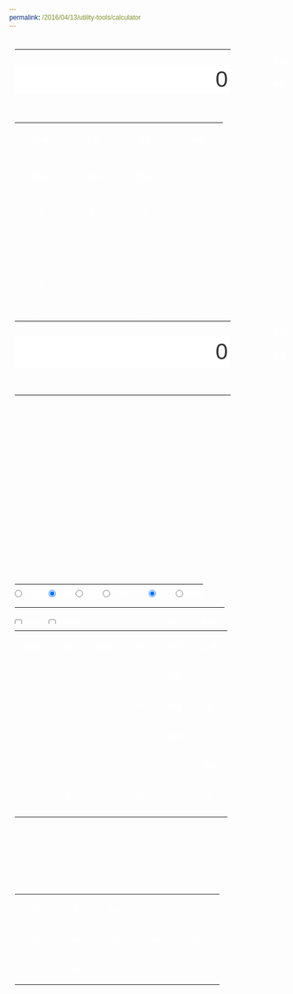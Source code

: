 ```yaml
---
permalink: /2016/04/13/utility-tools/calculator
---
```


<html xmlns="http://www.w3.org/1999/xhtml">
<head>
<meta http-equiv="Content-Type" content="text/html; charset=utf-8"/>
<title>计算器</title>
<style type="text/css"><!--
* {margin:10 0px;padding:0px;font-size:12px;color:#333;border:0px;font-family:"microsoft yahei",Helvetica,sans-serif;}
body {overflow:hidden;}
label {color:#FFF;}
#calculator_base,#calculator_complete {position:relative;margin:0 auto;padding-top:10px;width:540px;}
#calculator_base_cup,#calculator_complete_cup {padding-bottom:10px;}
#calculator_base_container,#calculator_complete_container {width:437px;height:448px;margin:0px 10px;background:url(/assets/tools/images/siverbg.png) no-repeat 0 0;}
#calculator_complete_container {height:578px;background-image:url(/assets/tools/images/siverbg2.png);}
/* table */
#base_table_main td {height:53px;}
#complete_table_main td {height:40px;*height:38px;}
#complete_table_more td {height:40px;}
.calculator_table {width:100%;height:80%}
.calculator_table td {text-align:center;padding:0px;margin:0px;}
.topRowCss td {height:30px;*height:32px;color:#FFF;padding-top:3px;}
#baseEprsPanel,#completeEprsPanel {text-align:right;}
/* button */
.baseBtnCommonCss {width:94px;height:44px;background:url(/assets/tools/images/d1btn.gif) no-repeat 0 -44px;font-size:14px;color:#FFF;}
.baseBtnCss1 {background-image:url(/assets/tools/images/d0btn.gif);}
.baseBtnCss2 {background-image:url(/assets/tools/images/d2btn.gif);font-size:20px;}
.baseBtnCss3 {background-image:url(/assets/tools/images/d3btn.gif);font-size:16px;}
.baseBtnCss4 {background-image:url(/assets/tools/images/d4btn.gif);font-size:20px;}
.completeBtnCommonCss {width:64px;height:34px;border:0px;background:url(/assets/tools/images/e0btn.gif) no-repeat 0 -34px;font-size:14px;color:#FFF;}
.completeBtnCss1 {background-image:url(/assets/tools/images/e1btn.gif);}
.completeBtnCss2 {background-image:url(/assets/tools/images/e3btn.gif);}
.completeBtnCss3 {background-image:url(/assets/tools/images/e2btn.gif);font-size:18px;}
.completeBtnCss4 {background-image:url(/assets/tools/images/e4btn.gif);font-size:18px;}
.completeBtnCss5 {width:74px;height:34px;background:url(/assets/tools/images/e5btn.jpg) no-repeat 0 -34px;}
/* common */
.displayCss {width:390px;height:56px;text-align:right;font-size:40px;padding:0 5px;
	*line-height:140%; /* for ie */}
.helperBox {width:42px;height:27px;color:#FFF;text-align:center;background-color:#CCC;background:url(/assets/tools/images/num.gif) no-repeat;margin:0px;padding:0px;
	*line-height:200%; /* for ie */}
.calculator_tab {position:absolute;left:457px;top:10px;height:62px;width:62px;background:url(/assets/tools/images/cal_tab.gif) no-repeat;}
.calculator_tab ul {list-style:none;width:100%;height:100%;margin:0px;padding:0px;}
.calculator_tab ul li {height:31px;width:100%;color:#FFF;text-align:center;cursor:pointer;line-height:240%;}
.selTabTop {background:url(/assets/tools/images/cal_tab_top.gif) no-repeat;}
.selTabBottom {background:url(/assets/tools/images/cal_tab_bottom.gif) no-repeat;}
--></style>
<script language="javascript">
<!--//
function FloatAdd(arg1,arg2){   
	var r1,r2,m;   
	try{r1=arg1.toString().split(".")[1].length}catch(e){r1=0}   
	try{r2=arg2.toString().split(".")[1].length}catch(e){r2=0}   
	m=Math.pow(10,Math.max(r1,r2))   
	return (arg1*m+arg2*m)/m   
}
function FloatSub(arg1,arg2){   
	var r1,r2,m,n;   
	try{r1=arg1.toString().split(".")[1].length}catch(e){r1=0}   
	try{r2=arg2.toString().split(".")[1].length}catch(e){r2=0}   
	m=Math.pow(10,Math.max(r1,r2));   
	//动态控制精度长度   
	n=(r1>=r2)?r1:r2;   
	return ((arg1*m-arg2*m)/m).toFixed(n);   
}
 //浮点数乘法运算   
function FloatMul(arg1,arg2)    
{    
	var m=0,s1=arg1.toString(),s2=arg2.toString();    
	try{m+=s1.split(".")[1].length}catch(e){}    
	try{m+=s2.split(".")[1].length}catch(e){}    
	return Number(s1.replace(".",""))*Number(s2.replace(".",""))/Math.pow(10,m)    
}    
//浮点数除法运算   
function FloatDiv(arg1,arg2){    
	var t1=0,t2=0,r1,r2;    
	try{t1=arg1.toString().split(".")[1].length}catch(e){}    
	try{t2=arg2.toString().split(".")[1].length}catch(e){}    
	with(Math){    
		r1=Number(arg1.toString().replace(".",""))    
		r2=Number(arg2.toString().replace(".",""))    
		return (r1/r2)*pow(10,t2-t1);    
	}    
}

	// global variables
	var g_type = 0;
	var endNumber = true;
	var mem = 0,carry = 10,layer = 0;
	var hexnum = "0123456789abcdef";
	var angle = "d",stack = "",level = "0";
	var $c_get = function(tagId){return document.getElementById(tagId);}
	var lastOperator = "";
	var isMaxLen = false;
	//数字键
	function inputkey(key,ent){
		if(isMaxLen == false){//alert(isMaxLen);

		// input express by key
		if(lastOperator == "="){
			$c_get("completeEprsPanel").innerHTML = key;
		}else{
			if(lastOperator == "m"){
				$c_get("completeEprsPanel").innerHTML = "";
			}
			$c_get("completeEprsPanel").innerHTML += key;
		}
		//$c_get("completeEprsPanel").scrollLeft = $c_get("completeEprsPanel").scrollWidth;
		//document.calc.display.scrollLeft = document.calc.display.scrollWidth;/* for ie */

		var index=key.charCodeAt(0);
		if ((carry == 2 && (index == 48 || index == 49)) || (carry == 8 && index >= 48 && index <= 55) || (carry == 10 && (index >= 48 && index <= 57 || index == 46)) || (carry == 16 && ((index >= 48 && index <= 57) || (index >= 97 && index <= 102))))
		if(endNumber){
			endNumber = false;
			if(index == 46){
				if(document.calc.display.value.indexOf(".") != -1){
					//
				}else{
					document.calc.display.value += key;
				}
			}else{
				document.calc.display.value = key;
			}
		}
		else if(document.calc.display.value == null || document.calc.display.value == "0")
			if(index == 46){
				if(document.calc.display.value.indexOf(".") != -1){
					//
				}else{
					document.calc.display.value += key;
				}
			}else{
				document.calc.display.value = key;
			}
		else{
			if(index == 46){
				if(document.calc.display.value.indexOf(".") != -1){
					//
				}else{
					document.calc.display.value += key;
				}
			}else{
			document.calc.display.value += key;
			}
			}
			//document.calc.display.value += key;
		
		//
		lastOperator = "";
		try{
			var evnt = ent || window.event;
			var target = evnt.srcElement || evnt.target;
			target.blur();
		}catch(e){}
		
		if(document.calc.display.value.length > 16){
			isMaxLen = true;
		}
		
		}// isMaxLen
		else{
			alert("只能输入不大于17位的字符");
		}
	}
	function changeSign(ent){
		if (document.calc.display.value != "0")
			if(document.calc.display.value.substr(0,1) == "-")
			document.calc.display.value = document.calc.display.value.substr(1);
			else
			document.calc.display.value = "-" + document.calc.display.value;
			
		try{
			var evnt = ent || window.event;
			var target = evnt.srcElement || evnt.target;
			target.blur();
		}catch(e){}
	}
	//函数键
	function inputfunction(fun,shiftfun,ent){
		endNumber = true;
		if (document.calc.shiftf.checked)
			document.calc.display.value = decto(funcalc(shiftfun,(todec(document.calc.display.value,carry))),carry);
		else
			document.calc.display.value = decto(funcalc(fun,(todec(document.calc.display.value,carry))),carry);
		document.calc.shiftf.checked = false
		document.calc.hypf.checked = false	
		inputshift();
		
		try{
			var evnt = ent || window.event;
			var target = evnt.srcElement || evnt.target;
			target.blur();
		}catch(e){}
	}
	function inputtrig(trig,arctrig,hyp,archyp,ent){
		if (document.calc.hypf.checked)
			inputfunction(hyp,archyp);
		else
			inputfunction(trig,arctrig);
			
		try{
			var evnt = ent || window.event;
			var target = evnt.srcElement || evnt.target;
			target.blur();
		}catch(e){}
	}
	//运算符
	function operation(join,newlevel,ent){
		endNumber = true
		var temp = stack.substr(stack.lastIndexOf("(") + 1) + document.calc.display.value;
/*		var s = stack.substr(stack.length-1);
		if((s == "+" || s == "-" || s == "*" || s == "/") && carry == 10){
			//var s = stack.substr(stack.length-1);//stack.substr(stack.lastIndexOf("(") + 1);
			var args1 = temp.split(s)[0];
			var args2 = temp.split(s)[1];
			//alert(args1 + " @@ " + args2);
			switch(s){
				case "+":
					temp = FloatAdd(args1,args2);
					break;
				case "-":
					temp = FloatSub(args1,args2);
					break;
				case "*":
					temp = FloatMul(args1,args2);
					break;
				case "/":
					temp = FloatDiv(args1,args2);
					break;
			}
			document.calc.display.value = temp;
		}*/
		
		while (newlevel != 0 && (newlevel <= (level.charAt(level.length - 1)))){
/*			if(carry == 10){
				if((s != "+" && s != "-" && s != "*" && s != "/")){
					temp=parse(temp);
				}
			}else{
				temp=parse(temp);
			}
			level=level.slice(0,-1);*/
			temp=parse(temp);
			level=level.slice(0,-1);
		}
/*		if(carry == 10){
			if((s != "+" && s != "-" && s != "*" && s != "/")){
				if (temp.match(/^(.*\d[\+\-\*\/\%\^\&\|x])?([+-]?[0-9a-f\.]+)$/));
					document.calc.display.value = RegExp.$2;
			}else{*/
				if (temp.match(/^(.*\d[\+\-\*\/\%\^\&\|x])?([+-]?[0-9a-f\.]+)$/));
					document.calc.display.value = RegExp.$2;
//			}
//		}
		stack = stack.substr(0,stack.lastIndexOf("(") + 1) + temp + join;
		document.calc.operator.value = " "+ join +" ";
		level = level + newlevel;

		// add express by operator
		$c_get("completeEprsPanel").innerHTML += document.calc.operator.value;
		lastOperator = join;
		
		try{
			var evnt = ent || window.event;
			var target = evnt.srcElement || evnt.target;
			target.blur();
		}catch(e){}
		
		isMaxLen = false;
	}
	//括号
	function addbracket(obj,ent){
		endNumber = true;
		document.calc.display.value = 0;
		stack = stack + "(";
		document.calc.operator.value = "   ";
		level = level + 0
	
		layer += 1
		document.calc.bracket.value = "(=" + layer
		
		if(lastOperator == "="){
			$c_get("completeEprsPanel").innerHTML = obj.value;
		}else{
			if(lastOperator == "m"){
				$c_get("completeEprsPanel").innerHTML = "";
			}
			$c_get("completeEprsPanel").innerHTML += obj.value;
		}
		lastOperator = obj.value;
		
		try{
			var evnt = ent || window.event;
			var target = evnt.srcElement || evnt.target;
			target.blur();
		}catch(e){}
	}
	function disbracket(obj,ent){
		endNumber = true;
		var temp = stack.substr(stack.lastIndexOf("(") + 1) + document.calc.display.value;
/*		var s = stack.substr(stack.length-1);
		if((s == "+" || s == "-" || s == "*" || s == "/") && carry == 10){
			//var s = stack.substr(stack.length-1);//stack.substr(stack.lastIndexOf("(") + 1);
			var args1 = temp.split(s)[0];
			var args2 = temp.split(s)[1];
			//alert(args1 + " @@ " + args2);
			switch(s){
				case "+":
					temp = FloatAdd(args1,args2);
					break;
				case "-":
					temp = FloatSub(args1,args2);
					break;
				case "*":
					temp = FloatMul(args1,args2);
					break;
				case "/":
					temp = FloatDiv(args1,args2);
					break;
			}
			document.calc.display.value = temp;
		}*/
		while ((level.charAt(level.length - 1)) > 0)
		{
/*			if(carry == 10){
				if((s != "+" && s != "-" && s != "*" && s != "/")){
					temp=parse(temp);
				}
			}else{
				temp=parse(temp);
			}
			level = level.slice(0,-1);*/
			temp=parse(temp);
			level=level.slice(0,-1);
		}	
		document.calc.display.value = temp;
		
		stack = stack.substr(0,stack.lastIndexOf("("));
		document.calc.operator.value = "   ";
		level = level.slice(0,-1);
		layer -= 1;
		if (layer > 0)
			document.calc.bracket.value = "(=" + layer;
		else
			document.calc.bracket.value = "";
			
		if(lastOperator == "="){
			$c_get("completeEprsPanel").innerHTML = obj.value;
		}else{
			if(lastOperator == "m"){
				$c_get("completeEprsPanel").innerHTML = "";
			}
			$c_get("completeEprsPanel").innerHTML += obj.value;
		}
		lastOperator = obj.value;
		
		try{
			var evnt = ent || window.event;
			var target = evnt.srcElement || evnt.target;
			target.blur();
		}catch(e){}
	}
	//等号
	function result(ent){
		endNumber = true;
		while (layer > 0)
			disbracket();
		var temp = stack + document.calc.display.value;
/*		var s = stack.substr(stack.length-1);
		if((s == "+" || s == "-" || s == "*" || s == "/") && carry == 10){
			//var s = stack.substr(stack.length-1);//stack.substr(stack.lastIndexOf("(") + 1);
			var args1 = temp.split(s)[0];
			var args2 = temp.split(s)[1];
			//alert(args1 + " @@ " + args2);
			switch(s){
				case "+":
					temp = FloatAdd(args1,args2);
					break;
				case "-":
					temp = FloatSub(args1,args2);
					break;
				case "*":
					temp = FloatMul(args1,args2);
					break;
				case "/":
					temp = FloatDiv(args1,args2);
					break;
			}
			document.calc.display.value = temp;
		}*/
		//
		while((level.charAt(level.length - 1)) > 0){
/*			if(carry == 10){
				if((s != "+" && s != "-" && s != "*" && s != "/")){
					temp=parse(temp);
				}
			}else{
				temp=parse(temp);
			}
			level = level.slice(0,-1);*/
			temp=parse(temp);
			level=level.slice(0,-1);
		}
		document.calc.display.value = temp;//parseFloat(temp).toLocaleString();//temp
		document.calc.bracket.value = "";
		document.calc.operator.value = "";
		stack = "";
		level = "0";
		
		// clear express
		lastOperator = "=";
		
		try{
			var evnt = ent || window.event;
			var target = evnt.srcElement || evnt.target;
			target.blur();
		}catch(e){}
		
		isMaxLen = false;
	}
	//修改键
	function backspace(ent){
		try{
			document.getElementById("completeEprsPanel").innerHTML = document.getElementById("completeEprsPanel").innerHTML.substring(0,document.getElementById("completeEprsPanel").innerHTML.length-1);
		}catch(e){}
		if (!endNumber){
			if(document.calc.display.value.length > 1){
				document.calc.display.value = document.calc.display.value.substring(0,document.calc.display.value.length - 1);
			}else{
				document.calc.display.value = 0;
			}
		}
		
		try{
			var evnt = ent || window.event;
			var target = evnt.srcElement || evnt.target;
			target.blur();
		}catch(e){}
		
		if(document.calc.display.value.length <= 16){
			isMaxLen = false;
		}
	}
	function clearall(ent){
		document.calc.display.value = 0;
		endNumber = true;
		stack = "";
		level = "0";
		layer = "";
		document.calc.operator.value = "";
		document.calc.bracket.value = "";
		
		document.getElementById("completeEprsPanel").innerHTML = "";
		
		try{
			var evnt = ent || window.event;
			var target = evnt.srcElement || evnt.target;
			target.blur();
		}catch(e){}
		
		isMaxLen = false;
	}
	//转换键
	function inputChangCarry(newcarry,ent){
		endNumber = true;
		document.calc.display.value=(decto(todec(document.calc.display.value,carry),newcarry));
		carry = newcarry;
		document.calc.sin.disabled = (carry != 10);
		document.calc.cos.disabled = (carry != 10)
		document.calc.tan.disabled = (carry != 10)
		document.calc.bt.disabled = (carry != 10)
		document.calc.pi.disabled = (carry != 10)
		document.calc.e.disabled = (carry != 10)
		document.calc.kp.disabled = (carry != 10)
		document.calc.k2.disabled = (carry <= 2)
		document.calc.k3.disabled = (carry <= 2)
		document.calc.k4.disabled = (carry <= 2)
		document.calc.k5.disabled = (carry <= 2)
		document.calc.k6.disabled = (carry <= 2)
		document.calc.k7.disabled = (carry <= 2)
		document.calc.k8.disabled = (carry <= 8)
		document.calc.k9.disabled = (carry <= 8)
		document.calc.ka.disabled = (carry <= 10)
		document.calc.kb.disabled = (carry <= 10)
		document.calc.kc.disabled = (carry <= 10)
		document.calc.kd.disabled = (carry <= 10)
		document.calc.ke.disabled = (carry <= 10)
		document.calc.kf.disabled = (carry <= 10)
		document.calc.sin.style.color = (carry != 10)?"#999":"#fff";
			document.calc.sin.style.background = (carry != 10) ? "url(/assets/tools/images/e5btn-dis.png) no-repeat 0 0px" : "url(/assets/tools/images/e5btn.jpg) no-repeat 0 -34px";
		document.calc.cos.style.color = (carry != 10)?"#aca899":"#fff";
			document.calc.cos.style.background = (carry != 10) ? "url(/assets/tools/images/e5btn-dis.png) no-repeat 0 0px" : "url(/assets/tools/images/e5btn.jpg) no-repeat 0 -34px";
		document.calc.tan.style.color = (carry != 10)?"#aca899":"#fff";
			document.calc.tan.style.background = (carry != 10) ? "url(/assets/tools/images/e5btn-dis.png) no-repeat 0 0px" : "url(/assets/tools/images/e5btn.jpg) no-repeat 0 -34px";
		document.calc.bt.style.color = (carry != 10)?"#aca899":"#fff";
			document.calc.bt.style.background = (carry != 10) ? "url(/assets/tools/images/e5btn-dis.png) no-repeat 0 0px" : "url(/assets/tools/images/e5btn.jpg) no-repeat 0 -34px";
		document.calc.pi.style.color = (carry != 10)?"#aca899":"#fff";
			document.calc.pi.style.background = (carry != 10) ? "url(/assets/tools/images/e5btn-dis.png) no-repeat 0 0px" : "url(/assets/tools/images/e5btn.jpg) no-repeat 0 -34px";
		document.calc.e.style.color = (carry != 10)?"#aca899":"#fff";
			document.calc.e.style.background = (carry != 10) ? "url(/assets/tools/images/e5btn-dis.png) no-repeat 0 0px" : "url(/assets/tools/images/e5btn.jpg) no-repeat 0 -34px";
		document.calc.kp.style.color = (carry != 10)?"#aca899":"#fff";
			document.calc.kp.style.background = (carry != 10) ? "url(/assets/tools/images/e3btn-dis.png) no-repeat 0 0px" : "url(/assets/tools/images/e3btn.gif) no-repeat 0 -34px";
		document.calc.k2.style.color = (carry <= 2)?"#aca899":"#fff";
			document.calc.k2.style.background = (carry <= 2) ? "url(/assets/tools/images/e3btn-dis.png) no-repeat 0 0px" : "url(/assets/tools/images/e3btn.gif) no-repeat 0 -34px";
		document.calc.k3.style.color = (carry <= 2)?"#aca899":"#fff";
			document.calc.k3.style.background = (carry <= 2) ? "url(/assets/tools/images/e3btn-dis.png) no-repeat 0 0px" : "url(/assets/tools/images/e3btn.gif) no-repeat 0 -34px";
		document.calc.k4.style.color = (carry <= 2)?"#aca899":"#fff";
			document.calc.k4.style.background = (carry <= 2) ? "url(/assets/tools/images/e3btn-dis.png) no-repeat 0 0px" : "url(/assets/tools/images/e3btn.gif) no-repeat 0 -34px";
		document.calc.k5.style.color = (carry <= 2)?"#aca899":"#fff";
			document.calc.k5.style.background = (carry <= 2) ? "url(/assets/tools/images/e3btn-dis.png) no-repeat 0 0px" : "url(/assets/tools/images/e3btn.gif) no-repeat 0 -34px";
		document.calc.k6.style.color = (carry <= 2)?"#aca899":"#fff";
			document.calc.k6.style.background = (carry <= 2) ? "url(/assets/tools/images/e3btn-dis.png) no-repeat 0 0px" : "url(/assets/tools/images/e3btn.gif) no-repeat 0 -34px";
		document.calc.k7.style.color = (carry <= 2)?"#aca899":"#fff";
			document.calc.k7.style.background = (carry <= 2) ? "url(/assets/tools/images/e3btn-dis.png) no-repeat 0 0px" : "url(/assets/tools/images/e3btn.gif) no-repeat 0 -34px";
		document.calc.k8.style.color = (carry <= 8)?"#aca899":"#fff";
			document.calc.k8.style.background = (carry <= 8) ? "url(/assets/tools/images/e3btn-dis.png) no-repeat 0 0px" : "url(/assets/tools/images/e3btn.gif) no-repeat 0 -34px";
		document.calc.k9.style.color = (carry <= 8)?"#aca899":"#fff";
			document.calc.k9.style.background = (carry <= 8) ? "url(/assets/tools/images/e3btn-dis.gif) no-repeat 0 0px" : "url(/assets/tools/images/e3btn.gif) no-repeat 0 -34px";
		document.calc.ka.style.color = (carry <= 10)?"#aca899":"#fff";
			document.calc.ka.style.background = (carry <= 10) ? "url(/assets/tools/images/e3btn-dis.gif) no-repeat 0 0px" : "url(/assets/tools/images/e0btn.gif) no-repeat 0 -34px";
		document.calc.kb.style.color = (carry <= 10)?"#aca899":"#fff";
			document.calc.kb.style.background = (carry <= 10) ? "url(/assets/tools/images/e3btn-dis.gif) no-repeat 0 0px" : "url(/assets/tools/images/e0btn.gif) no-repeat 0 -34px";
		document.calc.kc.style.color = (carry <= 10)?"#aca899":"#fff";
			document.calc.kc.style.background = (carry <= 10) ? "url(/assets/tools/images/e3btn-dis.gif) no-repeat 0 0px" : "url(/assets/tools/images/e0btn.gif) no-repeat 0 -34px";
		document.calc.kd.style.color = (carry <= 10)?"#aca899":"#fff";
			document.calc.kd.style.background = (carry <= 10) ? "url(/assets/tools/images/e3btn-dis.gif) no-repeat 0 0px" : "url(/assets/tools/images/e0btn.gif) no-repeat 0 -34px";
		document.calc.ke.style.color = (carry <= 10)?"#aca899":"#fff";
			document.calc.ke.style.background = (carry <= 10) ? "url(/assets/tools/images/e3btn-dis.gif) no-repeat 0 0px" : "url(/assets/tools/images/e0btn.gif) no-repeat 0 -34px";
		document.calc.kf.style.color = (carry <= 10)?"#aca899":"#fff";
			document.calc.kf.style.background = (carry <= 10) ? "url(/assets/tools/images/e3btn-dis.gif) no-repeat 0 0px" : "url(/assets/tools/images/e0btn.gif) no-repeat 0 -34px";
		document.calc.sin.style.cursor = (carry != 10)?"default":"pointer";
		document.calc.cos.style.cursor = (carry != 10)?"default":"pointer";
		document.calc.tan.style.cursor = (carry != 10)?"default":"pointer";
		document.calc.bt.style.cursor = (carry != 10)?"default":"pointer";
		document.calc.pi.style.cursor = (carry != 10)?"default":"pointer";
		document.calc.e.style.cursor = (carry != 10)?"default":"pointer";
		document.calc.kp.style.cursor = (carry != 10)?"default":"pointer";
		document.calc.k2.style.cursor = (carry <= 2)?"default":"pointer";
		document.calc.k3.style.cursor = (carry <= 2)?"default":"pointer";
		document.calc.k4.style.cursor = (carry <= 2)?"default":"pointer";
		document.calc.k5.style.cursor = (carry <= 2)?"default":"pointer";
		document.calc.k6.style.cursor = (carry <= 2)?"default":"pointer";
		document.calc.k7.style.cursor = (carry <= 2)?"default":"pointer";
		document.calc.k8.style.cursor = (carry <= 8)?"default":"pointer";
		document.calc.k9.style.cursor = (carry <= 8)?"default":"pointer";
		document.calc.ka.style.cursor = (carry <= 10)?"default":"pointer";
		document.calc.kb.style.cursor = (carry <= 10)?"default":"pointer";
		document.calc.kc.style.cursor = (carry <= 10)?"default":"pointer";
		document.calc.kd.style.cursor = (carry <= 10)?"default":"pointer";
		document.calc.ke.style.cursor = (carry <= 10)?"default":"pointer";
		document.calc.kf.style.cursor = (carry <= 10)?"default":"pointer";
		
		try{
			var evnt = ent || window.event;
			var target = evnt.srcElement || evnt.target;
			target.blur();
		}catch(e){}
	}
	function inputChangAngle(angletype,ent){
		endNumber = true
		angle = angletype
		if (angle=="d")
			document.calc.display.value = radiansToDegress(document.calc.display.value)
		else
			document.calc.display.value = degressToRadians(document.calc.display.value)
		endNumber = true
		
		try{
			var evnt = ent || window.event;
			var target = evnt.srcElement || evnt.target;
			target.blur();
		}catch(e){}
	}
	function inputshift(ent){
		if (document.calc.shiftf.checked){
			document.calc.bt.value = "deg"
			document.calc.ln.value = "exp"
			document.calc.log.value = "expd"
	
			if (document.calc.hypf.checked){
				document.calc.sin.value = "ahs"
				document.calc.cos.value = "ahc"
				document.calc.tan.value = "aht"
			}
			else{
				document.calc.sin.value = "asin"
				document.calc.cos.value = "acos"
				document.calc.tan.value = "atan"
			}
	
			document.calc.sqr.value = "x^.5"
			document.calc.cube.value = "x^.3"
	
			document.calc.floor.value = "小数"
		}
		else{
			document.calc.bt.value = "d.ms"
			document.calc.ln.value = "ln"
			document.calc.log.value = "log"
	
			if (document.calc.hypf.checked){
				document.calc.sin.value = "hsin"
				document.calc.cos.value = "hcos"
				document.calc.tan.value = "htan"
			}
			else{
				document.calc.sin.value = "sin"
				document.calc.cos.value = "cos"
				document.calc.tan.value = "tan"
			}
	
			document.calc.sqr.value = "x^2"
			document.calc.cube.value = "x^3"
	
			document.calc.floor.value = "取整"
		}
	
		try{
			var evnt = ent || window.event;
			var target = evnt.srcElement || evnt.target;
			target.blur();
		}catch(e){}
	}
	//存储器部分
	function clearmemory(ent){
		mem = 0
		document.calc.memory.value = "   "

		var evnt = ent || window.event;
		var target = evnt.srcElement || evnt.target;
		target.blur();
	}
	function getmemory(ent){
		endNumber = true
		document.calc.display.value = decto(mem,carry)
		
		try{
			var evnt = ent || window.event;
			var target = evnt.srcElement || evnt.target;
			target.blur();
		}catch(e){}
	}
	function putmemory(ent){
		endNumber = true
		if (document.calc.display.value != 0)
		{
			mem = todec(document.calc.display.value,carry)
			document.calc.memory.value = " M "
		}
		else
			document.calc.memory.value = "   "
		
		lastOperator = "m";
		
		try{
			var evnt = ent || window.event;
			var target = evnt.srcElement || evnt.target;
			target.blur();
		}catch(e){}
	}
	function addmemory(ent){
		endNumber = true
		mem = parseFloat(mem)+parseFloat(todec(document.calc.display.value,carry))
		if (mem==0)
			document.calc.memory.value = "   "
		else
			document.calc.memory.value = " M "
		
		lastOperator = "m";
		
		try{
			var evnt = ent || window.event;
			var target = evnt.srcElement || evnt.target;
			target.blur();
		}catch(e){}
	}
	function multimemory(ent){
		endNumber = true
		mem = parseFloat(mem)*parseFloat(todec(document.calc.display.value,carry))
		if (mem==0)
			document.calc.memory.value = "   "
		else
			document.calc.memory.value = " M "
		
		lastOperator = "m";
		
		try{
			var evnt = ent || window.event;
			var target = evnt.srcElement || evnt.target;
			target.blur();
		}catch(e){}
	}
	//十进制转换
	function todec(num,oldcarry){
		if (oldcarry==10 || num==0) return(num)
		var neg = (num.charAt(0)=="-")
		if (neg) num = num.substr(1)
		var newnum = 0
		for (var index = 1;index <= num.length;index++)
			newnum = newnum*oldcarry+hexnum.indexOf(num.charAt(index-1))
		if (neg)
			newnum=-newnum
		return(newnum)
	}
	function decto(num,newcarry){
		var neg = (num<0)
		if (newcarry==10 || num==0) return(num)
		num = ""+Math.abs(num)
		var newnum = ""
		while (num != 0)
		{
			newnum = hexnum.charAt(num%newcarry)+newnum
			num = Math.floor(num/newcarry)
		}
		if (neg)
			newnum="-"+newnum
		return(newnum)
	}
	//表达式解析
	function parse(string){
		//try{
		if (string.match(/^(.*\d[\+\-\*\/\%\^\&\|x\<])?([+-]?[0-9a-f\.]+)([\+\-\*\/\%\^\&\|x\<])([+-]?[0-9a-f\.]+)$/))
			return(RegExp.$1+cypher(RegExp.$2,RegExp.$3,RegExp.$4))
		else
			return(string)
		//}catch(e){}
	}
	//数学运算和位运算
	function cypher(left,join,right){
		left = todec(left,carry)
		right = todec(right,carry)
		if (join=="+")
			return(decto(parseFloat(left)+parseFloat(right),carry))
		if (join=="-")
			return(decto(left-right,carry))
		if (join=="*")
			return(decto(left*right,carry))
		if (join=="/" && right != 0)
			return(decto(left/right,carry))
		if (join=="%")
			return(decto(left%right,carry))
		if (join=="&")
			return(decto(left&right,carry))
		if (join=="|")
			return(decto(left|right,carry))
		if (join=="^")
			return(decto(Math.pow(left,right),carry))
	
		if (join=="x")
			return(decto(left^right,carry))
		if (join=="<")
			return(decto(left<<right,carry))
		alert("除数不能为零")
		return(left)
	}
	//函数计算
	function funcalc(fun,num){
		with(Math){
			if (fun=="pi")
				return(PI)
			if (fun=="e")
				return(E)
	
			if (fun=="abs")
				return(abs(num))
			if (fun=="ceil")
				return(ceil(num))
			if (fun=="round")
				return(round(num))
	
			if (fun=="floor")
				return(floor(num))
			if (fun=="deci")
				return(num-floor(num))
	
	
			if (fun=="ln" && num>0)
				return(log(num))
			if (fun=="exp")
				return(exp(num))
			if (fun=="log" && num>0)
				return(log(num)*LOG10E)
			if (fun=="expdec")
				return(pow(10,num))
	
	
			if (fun=="cube")
				return(num*num*num)
			if (fun=="cubt")
				return(pow(num,1/3))
			if (fun=="sqr")
				return(num*num)
			if (fun=="sqrt" && num>=0)
				return(sqrt(num))
	
			if (fun=="!")
				return(factorial(num))
	
			if (fun=="recip" && num != 0)
				return(1/num)
	
			if (fun=="dms")
				return(dms(num))
			if (fun=="deg")
				return(deg(num))
	
			if (fun=="~")
				return(~num)
	
			if (angle=="d"){
				if (fun=="sin")
					return(sin(degressToRadians(num)))
				if (fun=="cos")
					return(cos(degressToRadians(num)))
				if (fun=="tan")
					return(tan(degressToRadians(num)))
	
				if (fun=="arcsin" && abs(num) <= 1)
					return(radiansToDegress(asin(num)))
				if (fun=="arccos" && abs(num) <= 1)
					return(radiansToDegress(acos(num)))
				if (fun=="arctan")
					return(radiansToDegress(atan(num)))
			}
			else{
				if (fun=="sin")
					return(sin(num))
				if (fun=="cos")
					return(cos(num))
				if (fun=="tan")
					return(tan(num))
	
				if (fun=="arcsin" && abs(num) <= 1)
					return(asin(num))
				if (fun=="arccos" && abs(num) <= 1)
					return(acos(num))
				if (fun=="arctan")
					return(atan(num))
			}
	
			if (fun=="hypsin")
				return((exp(num)-exp(0-num))*0.5)
			if (fun=="hypcos")
				return((exp(num)+exp(-num))*0.5)
			if (fun=="hyptan")
				return((exp(num)-exp(-num))/(exp(num)+exp(-num)))
	
			if (fun=="ahypsin" | fun=="hypcos" | fun=="hyptan"){
				alert("对不起,公式还没有查到!")
				return(num)
			}
	
			alert("超出函数定义范围")
			return(num)
		}
	}
	function factorial(n){
		n = Math.abs(parseInt(n))
		var fac = 1
		for (;n>0;n-=1)
			fac*=n
		return(fac)
	}
	function dms(n){
		var neg = (n<0)
		with(Math)
		{	
			n = abs(n)
			var d = floor(n)
			var m = floor(60*(n-d))
			var s = (n-d)*60-m
		}
		var dms = d+m/100+s*0.006
		if (neg) 
			dms=-dms
		return(dms)
	}
	function deg(n){
		var neg = (n<0)
		with(Math)
		{
			n = abs(n)
			var d = floor(n)
			var m = floor((n-d)*100)
			var s = (n-d)*100-m
		}
		var deg = d+m/60+s/36
		if (neg) 
			deg=-deg
		return(deg)
	}
	function degressToRadians(degress){
		return(degress*Math.PI/180)
	}
	function radiansToDegress(radians){
		return(radians*180/Math.PI)
	}
//界面
//-->
</script>
<script type="text/javascript">
<!--//
var data = {left:"",sign:"",right:"",result:""}
var current = false; // write to data.left
var m = "";
var lastIsMemory = false; // last operator is memory
var isMaxLength = false; // maxlength
var c_get = function(tagId){return document.getElementById(tagId);}
var c_getByName = function(tagParent,tagName,tagType){
	var eles = "";
	if(!tagParent){
		eles = document.getElementsByTagName(tagName);
	}else{
		eles = c_get(tagParent).getElementsByTagName(tagName);
	}
	if(tagType){
		var tags = [];
		for(var i=0;i<eles.length;i++){
			if(eles[i].type == tagType){
				tags.push(eles[i]);
			}
		}
		return tags;
	}
	return eles;
}

var calculator = {
	arith : function(sn){
		if(parseFloat(data.sign) != -2){
			switch(parseFloat(data.sign)){
				case 0:
					data.result = FloatAdd(parseFloat(data.left) , parseFloat(data.right));
					break;
				case 1:
					data.result = FloatSub(parseFloat(data.left) , parseFloat(data.right));
					break;
				case 2:
					data.result = parseFloat(data.left) * parseFloat(data.right);//FloatMul(parseFloat(data.left) , parseFloat(data.right));
					break;
				case 3:
					data.result = parseFloat(data.left) / parseFloat(data.right);//FloatDiv(parseFloat(data.left) , parseFloat(data.right));
					break;
			}
			data.left = "";
			data.sign = sn;
			data.right = "";
			current = false;
//			if(data.result.toString().length >= 3){
//				c_get("resultIpt").value = Number(data.result).toLocaleString();
//			}else{
//				c_get("resultIpt").value = data.result;
//			}
			c_get("resultIpt").value = data.result;//Number(data.result).toLocaleString();
		}
	},
	foo : function(sn){
		if(!lastIsMemory){ // 不是M
			if(data.left == ""){
				if(data.result != ""){
					data.left = data.result;
					current = true;
				}else{
					return false;
				}
			}else{
				if(data.right == ""){
					current = true;
				}else{
					calculator.arith(sn);
					data.left = data.result;
					data.sign = sn;
					data.right = "";
					current = true;
				}
			}
		}else{ // 是M
			if(data.left != "" && data.right != ""){
				calculator.arith(sn);
				data.left = data.result;
				data.sign = sn;
				data.right = "";
				current = true;
			}else{
				data.left = m;
				current = true;
			}
			lastIsMemory = false;
		}
		data.sign = sn;
	},
	input : function(key,type){
		if(type != -2){
			if(data.sign.toString() == "-2"){
				c_get("baseEprsPanel").innerHTML = key.value;
			}else{
				if(!lastIsMemory){
					c_get("baseEprsPanel").innerHTML += key.value;
				}else{
					c_get("baseEprsPanel").innerHTML = key.value;
				}
			}
			//c_get("baseEprsPanel").scrollLeft = c_get("baseEprsPanel").scrollWidth;
			//c_get("resultIpt").scrollLeft = c_get("resultIpt").scrollWidth;/* for ie */
		}
		switch(type){
			case -1: // number
				if(isMaxLength == false){
					if(c_get("resultIpt").value.substring(0,1) == "0" && key.value == "0" && c_get("resultIpt").value.length <= 1){
					}else{
						if(!lastIsMemory){ // 不是M
							if(current){
								if((data.right.toString().indexOf(".") != -1 && key.value == ".")){
									return false;
								}else{
									if(key.value == "." && (data.right == "" || data.right == "0")){
										data.right = "0" + key.value;
									}else{
										if(data.right.toString().length <= 1 && data.right == "0"){
											data.right = key.value
										}else{
											data.right += key.value;
										}
									}
									c_get("resultIpt").value = data.right;
								}
							}else{
								if((data.left.toString().indexOf(".") != -1 && key.value == ".")){
									return false;
								}else{
									if(key.value == "." && (data.left == "" || data.left == "0")){
										data.left = "0" + key.value;
									}else{
										if(data.left.toString().length <= 1 && data.left == "0"){
											data.left = key.value
										}else{
											data.left += key.value;
										}
									}
									c_get("resultIpt").value = data.left;
								}
							}
						}else{
							current = false;
							data.left = key.value;
							c_get("resultIpt").value = data.left;
							lastIsMemory = false;
							//c_get("baseEprsPanel").innerHTML = "";
						}
						if(data.sign.toString() == "-2"){
							data.sign = "";
						}
						if(c_get("resultIpt").value.length > 16){
							isMaxLength = true;
						}
					}
				}// isMaxLength
				else{
					alert("只能输入不大于17位的字符");
				}
				break;
			case -2:
				if(data.left != "" && data.right != ""){
					calculator.arith(-2);
				}else{
					if(data.result != "" && data.sign != "" && parseFloat(data.sign) != -2){
						data.right = data.left;
						data.left = data.result;
						calculator.arith(-2);
					}
				}
				isMaxLength = false;
				break;
			case -3:
				if(c_get("resultIpt").value.substring(0,1) == "-"){
					c_get("resultIpt").value = c_get("resultIpt").value.substr(1);
				}else{
					c_get("resultIpt").value = "-" + c_get("resultIpt").value;
				}

				//if(data.result == ""){
					if(current == false){
						if(data.left == ""){
							if(data.result != ""){
								data.left = data.result;
								data.left = -Number(data.left);
							}
						}else{
							//data.left = -data.left;
							data.left = c_get("resultIpt").value;
						}
					}else{
						data.right = c_get("resultIpt").value;
					}
				//}else{
					//data.result = -data.result;
					//c_get("resultIpt").value = data.result;
				//}
				//alert(data.left + " @@ " + data.sign + " @@ " + data.right);
				break;
			case 0:
				calculator.foo(0);isMaxLength = false;
				break;
			case 1:
				calculator.foo(1);isMaxLength = false;
				break;
			case 2:
				calculator.foo(2);isMaxLength = false;
				break;
			case 3:
				calculator.foo(3);isMaxLength = false;
				break;
		}
		key.blur();
	},
	output : function(pnl,str,isLink){
		if(isLink){
			pnl.innerHTML += str;
		}else{
			pnl.innerHTML = str;
		}
	},
	remove : function(){
		if(current == false){
			if(data.left.length > 0){
				data.left = data.left.substring(0,data.left.length-1);
				c_get("resultIpt").value = data.left;
			}
		}else{
			if(data.right.length > 0){
				data.right = data.right.substring(0,data.right.length-1);
				c_get("resultIpt").value = data.right;
			}
		}
		try{
			c_get("baseEprsPanel").innerHTML = c_get("baseEprsPanel").innerHTML.substring(0,c_get("baseEprsPanel").innerHTML.length-1);
		}catch(e){}
		c_get("simpleDel").blur();
		
		if(c_get("resultIpt").value.length <= 16){
			isMaxLength = false;
		}
	},
	clearAll : function(){
		c_get("resultIpt").value = 0;
		current = false;
		data.left = data.right = data.result = "";
		//m = "";
		c_get("baseEprsPanel").innerHTML = "";
		c_get("simpleClearAllBtn").blur();
		
		isMaxLength = false;
	},
	memory : function(obj,type){
		switch(type){
			// m
			case 0:
				if(c_get("resultIpt").value != ""){
					m = parseFloat(c_get("resultIpt").value);
				}
				lastIsMemory = true;
				break;
			// output m
			case 1:
				if(m != ""){
					if(parseFloat(data.sign) != -2 && data.sign.toString() != ""){
						if(current){
							data.right = m;
						}else{
							data.left = m;
						}
						c_get("baseEprsPanel").innerHTML += m;
					}
					c_get("resultIpt").value = m;
				}
				lastIsMemory = true;
				break;
			// clear m
			case 2:
				m = "";
				break;
			// m+
			case -1:
				if(m == ""){
					if(c_get("resultIpt").value != ""){
						m = parseFloat(c_get("resultIpt").value);
					}
				}else{
					if(c_get("resultIpt").value != ""){
						m = parseFloat(m) + parseFloat(c_get("resultIpt").value);
					}
				}
				lastIsMemory = true;
				break;
			// m*
			case -2:
				if(m == ""){
					if(c_get("resultIpt").value != ""){
						m = parseFloat(c_get("resultIpt").value);
					}
				}else{
					if(c_get("resultIpt").value != ""){
						m = parseFloat(m) * parseFloat(c_get("resultIpt").value);
					}
				}
				lastIsMemory = true;
				break;
		}
		obj.blur();
	}
}

//-->
</script>
</head>
<body topmargin="0" leftmargin="0" style="BACKGROUND-COLOR: transparent">
 
<div id="calculator_base">
<div id="calculator_base_cup">
<div id="calculator_base_container">
<table id="base_table_top" class="calculator_table" cellpadding="0" cellspacing="0" border="0" style="table-layout:fixed;height:120px;">
<tr background:transparent><td colspan="3" style="height:17px;*height:15px;"></td></tr>
<tr background:transparent>
<td colspan="3" style="height:60px;">
<input type="text" id="resultIpt" readonly="readonly" class="displayCss" width="390" value="0" size="17" maxlength="17" style="height:53px;*height:56px;"/>
</td>
</tr>
<tr class="topRowCss" style="display:none;">
<td width="117" valign="middle"></td>
<td id="baseEprsPanel" valign="middle" width="290" style="text-align:right"></td>
<td width="30"></td>
</tr>
<tr><td colspan="3" style="height:40px;*height:30px;">&nbsp;</td>
</tr>
</table>
<table id="base_table_main" class="calculator_table" align="center" cellpadding="0" cellspacing="0" border="0" style="width:96%;">
<tr>
<td><input type="button" value="存储" onclick="calculator.memory(this,0);" class="baseBtnCommonCss"/></td>
<td><input type="button" value="取存" onclick="calculator.memory(this,1);" class="baseBtnCommonCss"/></td>
<td><input type="button" id="simpleDel" value="退格" onclick="calculator.remove();" class="baseBtnCommonCss baseBtnCss1"/></td>
<td><input type="button" id="simpleClearAllBtn" value="清屏" onclick="calculator.clearAll();" class="baseBtnCommonCss baseBtnCss1"/></td>
</tr>
<tr>
<td><input type="button" value="累存" onclick="calculator.memory(this,-1);" class="baseBtnCommonCss"/></td>
<td><input type="button" value="积存" onclick="calculator.memory(this,-2);" class="baseBtnCommonCss"/></td>
<td><input type="button" value="清存" onclick="calculator.memory(this,2);" class="baseBtnCommonCss"/></td>
<td><input type="button" id="simpleDivi" value="÷" onclick="calculator.input(this,3);" class="baseBtnCommonCss baseBtnCss2"/></td>
</tr>
<tr>
<td><input type="button" id="simple7" value="7" onclick="calculator.input(this,-1);" class="baseBtnCommonCss baseBtnCss3"/></td>
<td><input type="button" id="simple8" value="8" onclick="calculator.input(this,-1);" class="baseBtnCommonCss baseBtnCss3"/></td>
<td><input type="button" id="simple9" value="9" onclick="calculator.input(this,-1);" class="baseBtnCommonCss baseBtnCss3"/></td>
<td><input type="button" id="simpleMulti" value="×" onclick="calculator.input(this,2);" class="baseBtnCommonCss baseBtnCss2"/></td>
</tr>
<tr>
<td><input type="button" id="simple4" value="4" onclick="calculator.input(this,-1);" class="baseBtnCommonCss baseBtnCss3"/></td>
<td><input type="button" id="simple5" value="5" onclick="calculator.input(this,-1);" class="baseBtnCommonCss baseBtnCss3"/></td>
<td><input type="button" id="simple6" value="6" onclick="calculator.input(this,-1);" class="baseBtnCommonCss baseBtnCss3"/></td>
<td><input type="button" id="simpleSubtr" value="-" onclick="calculator.input(this,1);" class="baseBtnCommonCss baseBtnCss2"/></td>
</tr>
<tr>
<td><input type="button" id="simple1" value="1" onclick="calculator.input(this,-1);" class="baseBtnCommonCss baseBtnCss3"/></td>
<td><input type="button" id="simple2" value="2" onclick="calculator.input(this,-1);" class="baseBtnCommonCss baseBtnCss3"/></td>
<td><input type="button" id="simple3" value="3" onclick="calculator.input(this,-1);" class="baseBtnCommonCss baseBtnCss3"/></td>
<td><input type="button" id="simpleAdd" value="+" onclick="calculator.input(this,0);" class="baseBtnCommonCss baseBtnCss2"/></td>
</tr>
<tr>
<td><input type="button" id="simple0" value="0" onclick="calculator.input(this,-1);" class="baseBtnCommonCss baseBtnCss3"/></td>
<td><input type="button" id="simpleDot" value="." onclick="calculator.input(this,-1);" class="baseBtnCommonCss baseBtnCss3"/></td>
<td><input type="button" value="+/-" onclick="calculator.input(this,-3);" class="baseBtnCommonCss baseBtnCss3"/></td>
<td><input type="button" id="simpleEqual" value="=" onclick="calculator.input(this,-2);" class="baseBtnCommonCss baseBtnCss4"/></td>
</tr>
</table>
</div>
<div class="calculator_tab" id="calculator_tabs">
<ul>
<li>基础</li>
<li class="selTabBottom" onclick="showCalculator(1);">高级</li>
</ul>
</div>
</div>
</div>
 
 
<div id="calculator_complete">
<div id="calculator_complete_cup">
<div id="calculator_complete_container">
<form id="completeFrm" name="calc" style="margin:0px;padding:0px;">
<div id="complete_button_panel">
<table id="complete_table_top" class="calculator_table" cellpadding="0" cellspacing="0" border="0" style="table-layout:fixed;">
<tr><td colspan="3" style="height:17px;*height:17px;"></td></tr>
<tr>
<td colspan="3" style="height:60px;">
<input type="text" name="display" readonly="readonly" value="0" class="displayCss" size="17" maxlength="17"/>
</td>
</tr>
<tr class="topRowCss" style="display:none;">
<td width="117" valign="middle">&nbsp;</td>
<td id="completeEprsPanel" valign="middle" width="290" style="text-align:right"></td>
<td width="30"></td>
</tr>
<tr><td style="height:40px;*height:47px;" colspan="3">&nbsp;</td></tr>
</table>
<table id="complete_table_rdo" align="center" class="calculator_table" cellpadding="0" cellspacing="0" border="0" style="width:96%;height:30px;">
<tr>
<td><input type="radio" name="carry" id="carry16" onclick="inputChangCarry(16);"/><label for="carry16">十六进制</label></td>
<td><input type="radio" name="carry" id="carry10" onclick="inputChangCarry(10);" checked="checked"/><label for="carry10">十进制</label></td>
<td><input type="radio" name="carry" id="carry8" onclick="inputChangCarry(8);"/><label for="carry8">八进制</label></td>
<td><input type="radio" name="carry" id="carry2" onclick="inputChangCarry(2);"/><label for="carry2">二进制</label></td>
<td width="10%"></td>
<td><input type="radio" name="angle" id="angleid" checked="checked" value="d" onclick="inputChangAngle('d')"/><label for="angleid">角度制</label></td>
<td><input type="radio" name="angle" id="angleid2" value="r" onclick="inputChangAngle('r');"/><label for="angleid2">弧度制</label></td>
</tr>
</table>
<table id="complete_table_chk" align="center" class="calculator_table" cellpadding="0" cellspacing="0" border="0" style="width:96%;height:30px;">
<tr>
<td><input type="checkbox" name="shiftf" id="shiftid" onclick="inputshift();"/><label for="shiftid" style="color:#FFF;">上档功能</label></td>
<td><input type="checkbox" name="hypf" id="hypfid" onclick="inputshift();"/><label for="hypfid" style="color:#FFF;">双曲函数</label></td>
<td>
<div style="float:left;"><input type="text" name="bracket" readonly="readonly" size="3" class="helperBox" value=""/></div>
<div style="float:left;"><input type="text" name="memory" readonly="readonly" size="3" class="helperBox"/></div>
<div style="float:left;"><input type="text" name="operator" readonly="readonly" size="3" class="helperBox" style="width:45px;" id="operatorIpt"/></div>
</td>
<td><input type="button" id="completeDel" value="退格" onclick="backspace();" class="completeBtnCommonCss"/></td>
<td><input type="button" value="清屏" onclick="document.calc.display.value=0;document.getElementById('completeEprsPanel').innerHTML = '';this.blur();" class="completeBtnCommonCss"/></td>
</tr>
</table>
<table id="complete_table_main" class="calculator_table" align="center" cellpadding="0" cellspacing="0" border="0" style="width:97%;*margin-top:2px;">
<tr>
<td><input type="button" value="存储" onclick="putmemory();" class="completeBtnCommonCss completeBtnCss1"/></td>
<td><input type="button" value="取存" onclick="getmemory();" class="completeBtnCommonCss completeBtnCss1"/></td>
<td><input type="button" value="累存" onclick="addmemory();" class="completeBtnCommonCss completeBtnCss1"/></td>
<td><input type="button" value="积存" onclick="multimemory();" class="completeBtnCommonCss completeBtnCss1"/></td>
<td><input type="button" value="清存" onclick="clearmemory();" class="completeBtnCommonCss completeBtnCss1"/></td>
<td><input type="button" value="全清" onclick="clearall();" class="completeBtnCommonCss"/></td>
</tr>
<tr>
<td><input type="button" id="complete7" name="k7" value="7" onclick="inputkey('7');" class="completeBtnCommonCss completeBtnCss2"/></td>
<td><input type="button" id="complete8" name="k8" value="8" onclick="inputkey('8');" class="completeBtnCommonCss completeBtnCss2"/></td>
<td><input type="button" id="complete9" name="k9" value="9" onclick="inputkey('9');" class="completeBtnCommonCss completeBtnCss2"/></td>
<td><input type="button" id="completeDivi" value="÷" onclick="operation('/',6);" class="completeBtnCommonCss completeBtnCss3"/></td>
<td><input type="button" value="取余" onclick="operation('%',6);" class="completeBtnCommonCss"/></td>
<td><input type="button" value="与" onclick="operation('&amp;',3);" class="completeBtnCommonCss"/></td>
</tr>
<tr>
<td><input type="button" id="complete4" name="k4" value="4" onclick="inputkey('4');" class="completeBtnCommonCss completeBtnCss2"/></td>
<td><input type="button" id="complete5" name="k5" value="5" onclick="inputkey('5');" class="completeBtnCommonCss completeBtnCss2"/></td>
<td><input type="button" id="complete6" name="k6" value="6" onclick="inputkey('6');" class="completeBtnCommonCss completeBtnCss2"/></td>
<td><input type="button" id="completeMulti" value="×" onclick="operation('*',6);" class="completeBtnCommonCss completeBtnCss3"/></td>
<td><input type="button" value="取整" name="floor" onclick="inputfunction('floor','deci');" class="completeBtnCommonCss"/></td>
<td><input type="button" value="或" onclick="operation('|',1);" class="completeBtnCommonCss"/></td>
</tr>
<tr>
<td><input type="button" id="complete1" name="k1" value="1" onclick="inputkey('1');" class="completeBtnCommonCss completeBtnCss2"/></td>
<td><input type="button" id="complete2" name="k2" value="2" onclick="inputkey('2');" class="completeBtnCommonCss completeBtnCss2"/></td>
<td><input type="button" id="complete3" name="k3" value="3" onclick="inputkey('3');" class="completeBtnCommonCss completeBtnCss2"/></td>
<td><input type="button" id="completeSubtr" value="-" onclick="operation('-',5);" class="completeBtnCommonCss completeBtnCss3"/></td>
<td><input type="button" value="左移" onclick="operation('<',4);" class="completeBtnCommonCss"/></td>
<td><input type="button" value="非" onclick="inputfunction('~','~');" class="completeBtnCommonCss"/></td>
</tr>
<tr>
<td><input type="button" id="complete0" name="k0" value="0" onclick="inputkey('0');" class="completeBtnCommonCss completeBtnCss2"/></td>
<td><input type="button" value="+/-" onclick="changeSign();" class="completeBtnCommonCss completeBtnCss2"/></td>
<td><input type="button" id="completeDot" name="kp" value="." onclick="inputkey('.');" class="completeBtnCommonCss completeBtnCss2"/></td>
<td><input type="button" id="completeAdd" value="+" onclick="operation('+',5);" class="completeBtnCommonCss completeBtnCss3"/></td>
<td><input type="button" id="completeEqual" value="=" onclick="result();" class="completeBtnCommonCss completeBtnCss4"/></td>
<td><input type="button" value="异或" onclick="operation('x',2);" class="completeBtnCommonCss"/></td>
</tr>
<tr>
<td><input type="button" name="ka" value="A" onclick="inputkey('a');" class="completeBtnCommonCss"/></td>
<td><input type="button" name="kb" value="B" onclick="inputkey('b');" class="completeBtnCommonCss"/></td>
<td><input type="button" name="kc" value="C" onclick="inputkey('c');" class="completeBtnCommonCss"/></td>
<td><input type="button" name="kd" value="D" onclick="inputkey('d');" class="completeBtnCommonCss"/></td>
<td><input type="button" name="ke" value="E" onclick="inputkey('e');" class="completeBtnCommonCss"/></td>
<td><input type="button" name="kf" value="F" onclick="inputkey('f');" class="completeBtnCommonCss"/></td>
</tr>
<tr><td style="height:11px;*height:18px;" colspan="6"></td></tr>
</table>
</div>
<table id="complete_table_more" class="calculator_table" align="center" cellpadding="0" cellspacing="0" border="0" style="width:90%;*margin-top:2px;">
<tbody id="moreFn">
<tr>
<td><input type="button" name="pi" value="PI" onclick="inputfunction('pi','pi');" class="completeBtnCommonCss completeBtnCss5"/></td>
<td><input type="button" name="e" value="E" onclick="inputfunction('e','e');" class="completeBtnCommonCss completeBtnCss5"/></td>
<td><input type="button" name="bt" value="d.ms" onclick="inputfunction('dms','deg');" class="completeBtnCommonCss completeBtnCss5"/></td>
<td><input type="button" value="(" onclick="addbracket(this);" class="completeBtnCommonCss completeBtnCss5"/></td>
<td><input type="button" value=")" onclick="disbracket(this);" class="completeBtnCommonCss completeBtnCss5"/></td>
</tr>
<tr>
<td><input type="button" name="ln" value="ln" onclick="inputfunction('ln','exp');" class="completeBtnCommonCss completeBtnCss5"/></td>
<td><input type="button" name="log" value="log" onclick="inputfunction('log','expdec');" class="completeBtnCommonCss completeBtnCss5"/></td>
<td><input type="button" name="sin" value="sin" onclick="inputtrig('sin','arcsin','hypsin','ahypsin');" class="completeBtnCommonCss completeBtnCss5"/></td>
<td><input type="button" name="cos" value="cos" onclick="inputtrig('cos','arccos','hypcos','ahypcos');" class="completeBtnCommonCss completeBtnCss5"/></td>
<td><input type="button" name="tan" value="tan" onclick="inputtrig('tan','arctan','hyptan','ahyptan');" class="completeBtnCommonCss completeBtnCss5"/></td>
</tr>
<tr>
<td><input type="button" value="n!" onclick="inputfunction('!','!');" class="completeBtnCommonCss completeBtnCss5"/></td>
<td><input type="button" value="1/x" onclick="inputfunction('recip','recip');" class="completeBtnCommonCss completeBtnCss5"/></td>
<td><input type="button" name="sqr" value="x^2" onclick="inputfunction('sqr','sqrt');" class="completeBtnCommonCss completeBtnCss5"/></td>
<td><input type="button" name="cube" value="x^3" onclick="inputfunction('cube','cubt');" class="completeBtnCommonCss completeBtnCss5"/></td>
<td><input type="button" value="x^y" onclick="operation('^',7);" class="completeBtnCommonCss completeBtnCss5"/></td>
</tr>
</tbody>
</table>
</form>
</div>
<div class="calculator_tab" id="calculator_tabs2">
<ul>
<li class="selTabTop" onclick="showCalculator(0);">基础</li>
<li>高级</li>
</ul>
</div>
</div>
</div>
<script type="text/javascript">
	c_get("calculator_complete").style.display = "none";
</script>
 
<script type="text/javascript">
<!--//
	var byKeyBoard = function(kyCd,evnt){
		var $g = function(tagId){return document.getElementById(tagId);}
		var cd = Number(kyCd);
		var chars = "simple";
		if(c_get("calculator_base").style.display == "none"){
			chars = "complete";
		}
		if(cd == 48 || cd == 96){
			$g(chars + "0").click();
			return false;
		}
		if(cd == 49 || cd == 97){
			$g(chars + "1").click();
			return false;
		}
		if(cd == 50 || cd == 98){
			$g(chars + "2").click();
			return false;
		}
		if(cd == 51 || cd == 99){
			$g(chars + "3").click();
			return false;
		}
		if(cd == 52 || cd == 100){
			$g(chars + "4").click();
			return false;
		}
		if(cd == 53 || cd == 101){
			$g(chars + "5").click();
			return false;
		}
		if(cd == 54 || cd == 102){
			$g(chars + "6").click();
			return false;
		}
		if(cd == 55 || cd == 103){
			$g(chars + "7").click();
			return false;
		}
		if(cd == 56 || cd == 104){
			$g(chars + "8").click();
			return false;
		}
		if(cd == 57 || cd == 105){
			$g(chars + "9").click();
			return false;
		}
		if(cd == 13 || cd == 187){
			$g(chars + "Equal").click();
			return false;
		}
		if(cd == 190 || cd == 110){
			$g(chars + "Dot").click();
			return false;
		}
		if(cd == 109 || cd == 189){
			$g(chars + "Subtr").click();
			return false;
		}
		switch(kyCd){
			case 107:
				$g(chars + "Add").click();
				break;
			case 109:
				$g(chars + "Subtr").click();
				break;
			case 189:
				$g(chars + "Subtr").click();
				break;
			case 106:
				$g(chars + "Multi").click();
				break;
			case 111:
				$g(chars + "Divi").click();
				break;
			case 46:
				//calculator.global.$("simpleDel").click();
				$g(chars + "Del").click();
				break;
		}
	}
	var showCalculator = function(idx,obj){
		bdjs.clearAutoHeight();
		if(idx){
			c_get("calculator_base").style.display = "none";
			c_get("calculator_complete").style.display = "block";
			c_get("calculator_complete").style.position = "relative";
			c_get("calculator_complete_container").style.height = "578px";
			//sc_get("calculator_complete_container").style.backgroundImage = "url(/assets/tools/images/siverbg2.png)";
			bdjs.setHeight(585);
		}else{
			c_get("calculator_base").style.display = "block";
			c_get("calculator_complete").style.display = "none";
			bdjs.setHeight(465);
		}
		calculator.clearAll();
		clearall();
	}
	window.onload = function(){
		document.onkeydown = function(evn){
			var evnt = evn || window.event;
			var keyCode = evnt.keyCode;
			byKeyBoard(keyCode,evnt);
		}
		var buttons = c_getByName("calculator_base_container","input","button");
		var complete_buttons = c_getByName("complete_button_panel","input","button");
		var fn_buttons = c_getByName("moreFn","input","button");
		for(var i=0;i<buttons.length;i++){
			buttons[i].onmousedown = function(){
				this.style.backgroundPosition = "0 0";
				this.style.color = "#f0f0f0";
				this.onmouseup = function(){
					this.style.backgroundPosition = "0 -44px";
					this.style.color = "#fff";
				}
			}
		}
		for(var i=0;i<complete_buttons.length;i++){
			complete_buttons[i].onmousedown = function(){
				this.style.backgroundPosition = "0 0";
				this.onmouseup = function(){
					this.style.backgroundPosition = "0 -34px";
				}
			}
		}
		for(var i=0;i<fn_buttons.length;i++){
			fn_buttons[i].onmousedown = function(){
				this.style.backgroundPosition = "0 0px";
				this.onmouseup = function(){
					this.style.backgroundPosition = "0 -34px";
				}
			}
		}
		inputChangCarry(10);
		
		
		//* background *//
		var linkArgs = location.search;
		if(linkArgs.indexOf("canvas_pos=search") != -1){ // yulan
			document.getElementById("calculator_base").style.width = "540px";
			//document.getElementById("calculator_base").style.background = "#dba869 url(/assets/tools/images/woodbg.gif) repeat-y 0 0";
			document.getElementById("calculator_tabs").style.left = "457px";
			document.getElementById("calculator_base_container").style.margin = "0px 10px";
			
			document.getElementById("calculator_complete").style.width = "540px";
			//document.getElementById("calculator_complete").style.background = "#dba869 url(/assets/tools/images/woodbg.gif) repeat-y 0 0";
			document.getElementById("calculator_tabs2").style.left = "457px";
			document.getElementById("calculator_complete_container").style.margin = "0px 10px";
		}else{
			document.getElementById("calculator_base").style.width = "800px";
			//document.getElementById("calculator_base").style.background = "#dba869 url(/assets/tools/images/woodbgb.jpg) repeat-y 0 0";
			document.getElementById("calculator_tabs").style.left = "450px";
			document.getElementById("calculator_base_container").style.margin = "0";
			
			document.getElementById("calculator_complete").style.width = "800px";
			//document.getElementById("calculator_complete").style.background = "#dba869 url(/assets/tools/images/woodbgb.jpg) repeat-y 0 0";
			document.getElementById("calculator_tabs2").style.left = "450px";
			document.getElementById("calculator_complete_container").style.margin = "0";
		}
	}
//-->
</script>
<script type="text/javascript" src="/assets/tools/js/unitpngfix.js"></script>
<script type="text/javascript" src="/assets/tools/js/bdjs_client-1.0.js"></script>
</body>
</html>
